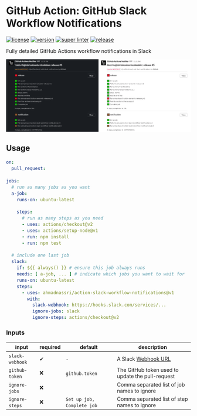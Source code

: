 # GitHub Action: GitHub Slack Workflow Notifications

[![license][license-img]][license-url]
[![version][version-img]][version-url]
[![super linter][super-linter-img]][super-linter-url]
[![release][release-img]][release-url]

[license-url]: LICENSE
[license-img]: https://badgen.net/github/license/ahmadnassri/action-slack-workflow-notifications

[version-url]: https://github.com/ahmadnassri/action-slack-workflow-notifications/releases
[version-img]: https://badgen.net//github/release/ahmadnassri/action-slack-workflow-notifications

[super-linter-url]: https://github.com/ahmadnassri/action-slack-workflow-notifications/actions?query=workflow%3Asuper-linter
[super-linter-img]: https://github.com/ahmadnassri/action-slack-workflow-notifications/workflows/super-linter/badge.svg

[release-url]: https://github.com/ahmadnassri/action-slack-workflow-notifications/actions?query=workflow%3Arelease
[release-img]: https://github.com/ahmadnassri/action-slack-workflow-notifications/workflows/release/badge.svg

Fully detailed GitHub Actions workflow notifications in Slack

![](preview.png)

## Usage

```yaml
on:
  pull_request:

jobs:
  # run as many jobs as you want
  a-job:
    runs-on: ubuntu-latest

    steps:
      # run as many steps as you need
      - uses: actions/checkout@v2
      - uses: actions/setup-node@v1
      - run: npm install
      - run: npm test

  # include one last job
  slack:
    if: ${{ always() }} # ensure this job always runs
    needs: [ a-job, ... ] # indicate which jobs you want to wait for
    runs-on: ubuntu-latest
    steps:
      - uses: ahmadnassri/action-slack-workflow-notifications@v1
        with:
          slack-webhook: https://hooks.slack.com/services/...
          ignore-jobs: slack
          ignore-steps: actions/checkout@v2
```

### Inputs

| input           | required | default                    | description                                                     |
| --------------- | -------- | -------------------------- | --------------------------------------------------------------- |
| `slack-webhook` | ✔        | `-`                        | A Slack [Webhook URL](https://api.slack.com/messaging/webhooks) |
| `github-token`  | ❌        | `github.token`             | The GitHub token used to update the pull-request                |
| `ignore-jobs`   | ❌        | ` `                        | Comma separated list of job names to ignore                     |
| `ignore-steps`  | ❌        | `Set up job, Complete job` | Comma separated list of step names to ignore                    |
